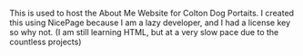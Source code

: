 This is used to host the About Me Website for Colton Dog Portaits. I created this using NicePage because I am a lazy developer, and I had a license key so why not. (I am still learning HTML, but at a very slow pace due to the countless projects)
